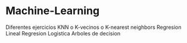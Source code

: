 # Machine-Learning
Diferentes ejercicios 
KNN o K-vecinos o K-nearest neighbors
Regresion Lineal
Regresion Logistica
Arboles de decision

